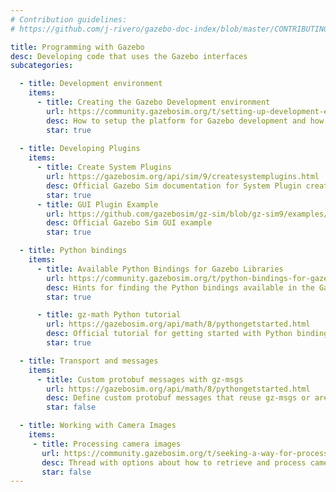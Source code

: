 ```yaml
---
# Contribution guidelines:
# https://github.com/j-rivero/gazebo-doc-index/blob/master/CONTRIBUTING.md

title: Programming with Gazebo
desc: Developing code that uses the Gazebo interfaces
subcategories:

  - title: Development environment
    items:
      - title: Creating the Gazebo Development environment
        url: https://community.gazebosim.org/t/setting-up-development-environment-for-making-changes-on-gz-sim-gz-math-gz-sensors/3725/2
        desc: How to setup the platform for Gazebo development and how to install the required dependencies
        star: true
  
  - title: Developing Plugins
    items:
      - title: Create System Plugins
        url: https://gazebosim.org/api/sim/9/createsystemplugins.html
        desc: Official Gazebo Sim documentation for System Plugin creation
        star: true
      - title: GUI Plugin Example
        url: https://github.com/gazebosim/gz-sim/blob/gz-sim9/examples/plugin/gui_system_plugin/README.md
        desc: Official Gazebo Sim GUI example
        star: true        

  - title: Python bindings
    items:
      - title: Available Python Bindings for Gazebo Libraries
        url: https://community.gazebosim.org/t/python-bindings-for-gazebo-ignition/360/15?u=jrivero
        desc: Hints for finding the Python bindings available in the Gazebo libraries
        star: true

      - title: gz-math Python tutorial
        url: https://gazebosim.org/api/math/8/pythongetstarted.html
        desc: Official tutorial for getting started with Python bindings for gz-math
        star: true

  - title: Transport and messages
    items:
      - title: Custom protobuf messages with gz-msgs
        url: https://gazebosim.org/api/math/8/pythongetstarted.html
        desc: Define custom protobuf messages that reuse gz-msgs or are hosted in an external repository
        star: false

  - title: Working with Camera Images
    items:
     - title: Processing camera images
       url: https://community.gazebosim.org/t/seeking-a-way-for-processing-gazebo-garden-camera-sensor-data-without-ros/2604/
       desc: Thread with options about how to retrieve and process camera images
       star: false
---
```

